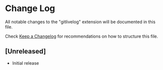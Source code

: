 # Change Log

All notable changes to the "gitlivelog" extension will be documented in this file.

Check [Keep a Changelog](http://keepachangelog.com/) for recommendations on how to structure this file.

## [Unreleased]

- Initial release